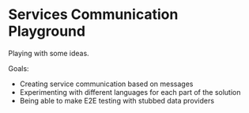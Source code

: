 # Services Communication Playground

Playing with some ideas.

Goals:
- Creating service communication based on messages
- Experimenting with different languages for each part of the solution
- Being able to make E2E testing with stubbed data providers
